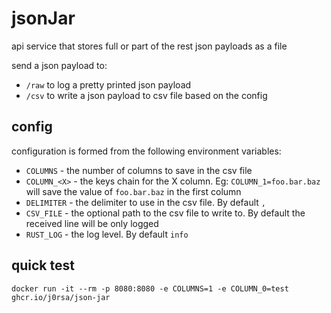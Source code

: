 # jsonJar
api service that stores full or part of the rest json payloads as a file

send a json payload to:
- `/raw` to log a pretty printed json payload
- `/csv` to write a json payload to csv file based on the config

## config
configuration is formed from the following environment variables:
- `COLUMNS` - the number of columns to save in the csv file
- `COLUMN_<X>` - the keys chain for the X column. Eg: `COLUMN_1=foo.bar.baz` will save the value of `foo.bar.baz` in the first column
- `DELIMITER` - the delimiter to use in the csv file. By default `,`
- `CSV_FILE` - the optional path to the csv file to write to. By default the received line will be only logged
- `RUST_LOG` - the log level. By default `info`

## quick test

    docker run -it --rm -p 8080:8080 -e COLUMNS=1 -e COLUMN_0=test ghcr.io/j0rsa/json-jar